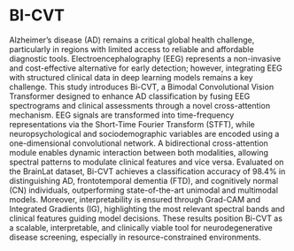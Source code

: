 # BI-CVT

Alzheimer’s disease (AD) remains a critical global health challenge, particularly in regions with limited access to reliable and affordable diagnostic tools. Electroencephalography (EEG) represents a non-invasive and cost-effective alternative for early detection; however, integrating EEG with structured clinical data in deep learning models remains a key challenge. This study introduces Bi-CVT, a Bimodal Convolutional Vision Transformer designed to enhance AD classification by fusing EEG spectrograms and clinical assessments through a novel cross-attention mechanism. EEG signals are transformed into time-frequency representations via the Short-Time Fourier Transform (STFT), while neuropsychological and sociodemographic variables are encoded using a one-dimensional convolutional network. A bidirectional cross-attention module enables dynamic interaction between both modalities, allowing spectral patterns to modulate clinical features and vice versa. Evaluated on the BrainLat dataset, Bi-CVT achieves a classification accuracy of 98.4% in distinguishing AD, frontotemporal dementia (FTD), and cognitively normal (CN) individuals, outperforming state-of-the-art unimodal and multimodal models. Moreover, interpretability is ensured through Grad-CAM and Integrated Gradients (IG), highlighting the most relevant spectral bands and clinical features guiding model decisions. These results position Bi-CVT as a scalable, interpretable, and clinically viable tool for neurodegenerative disease screening, especially in resource-constrained environments.
